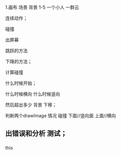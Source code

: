 #

1.画布
场景 背景 1-5
一个小人
一群云

连续动作；

碰撞


出屏幕


跳跃的方法

下降的方法；

计算碰撞

什么时候开始；


什么时候横向 什么时候竖向


然后超出多少 背景 下移；



判断两个drawImage 情况 碰撞 下面//竖向面 上面//横向


## 出错误和分析 测试；
###
this